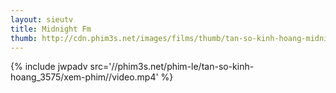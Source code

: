 ```yaml
---
layout: sieutv
title: Midnight Fm
thumb: http://cdn.phim3s.net/images/films/thumb/tan-so-kinh-hoang-midnight-fm-2010.jpg
---
```

{% include jwpadv src='//phim3s.net/phim-le/tan-so-kinh-hoang_3575/xem-phim//video.mp4' %}